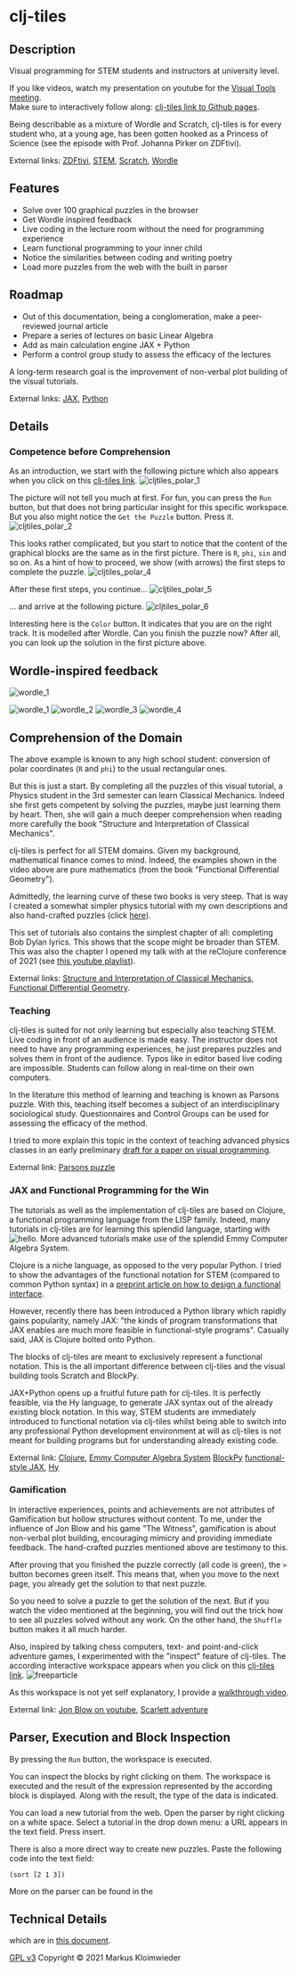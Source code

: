 # clj-tiles
## Description
Visual programming for STEM students and instructors at university level.

If you like videos, watch my presentation on youtube for the [Visual Tools meeting](https://www.youtube.com/watch?v=m1HbWpWiTk4&t=506s).  
Make sure to interactively follow along: [clj-tiles link to Github pages](https://kloimhardt.github.io/cljtiles.html?page=FDG001).

Being describable as a mixture of Wordle and Scratch, clj-tiles is for every student who, at a young age, has been gotten hooked as a Princess of Science (see the episode with Prof. Johanna Pirker on ZDFtivi).

External links: [ZDFtivi](https://www.zdf.de/kinder/princess-of-science/diy-spielentwicklung-100.html), [STEM](https://en.wikipedia.org/wiki/Science,_technology,_engineering,_and_mathematics), [Scratch](https://scratch.mit.edu), [Wordle](https://www.nytimes.com/games/wordle/index.html)

## Features
* Solve over 100 graphical puzzles in the browser
* Get Wordle inspired feedback
* Live coding in the lecture room without the need for programming experience
* Learn functional programming to your inner child
* Notice the similarities between coding and writing poetry
* Load more puzzles from the web with the built in parser

## Roadmap
* Out of this documentation, being a conglomeration, make a peer-reviewed journal article
* Prepare a series of lectures on basic Linear Algebra
* Add as main calculation engine JAX + Python
* Perform a control group study to assess the efficacy of the lectures

A long-term research goal is the improvement of non-verbal plot building of the visual tutorials.

External links: [JAX](https://jax.readthedocs.io), [Python](https://www.python.org)

## Details

### Competence before Comprehension
As an introduction, we start with the following picture which also appears when you click on this [clj-tiles link](https://kloimhardt.github.io/cljtiles.html?org=https://raw.githubusercontent.com/kloimhardt/clj-tiles/master/public/org/sicm-book-vscheme-part1.org).
![cljtiles_polar_1](https://kloimhardt.github.io/blog/images/cljtiles_polar_1.png)

The picture will not tell you much at first. For fun, you can press the `Run` button, but that does not bring particular insight for this specific workspace. But you also might notice the `Get the Puzzle` button. Press it.
![cljtiles_polar_2](https://kloimhardt.github.io/blog/images/cljtiles_polar_2.png)

This looks rather complicated, but you start to notice that the content of the graphical blocks are the same as in the first picture. There is `R`, `phi`, `sin` and so on.
As a hint of how to proceed, we show (with arrows) the first steps to complete the puzzle.
![cljtiles_polar_4](https://kloimhardt.github.io/blog/images/cljtiles_polar_4.png)

After these first steps, you continue...
![cljtiles_polar_5](https://kloimhardt.github.io/blog/images/cljtiles_polar_5.png)

... and arrive at the following picture.
![cljtiles_polar_6](https://kloimhardt.github.io/blog/images/cljtiles_polar_6.png)

Interesting here is the `Color` button. It indicates that you are on the right track. It is modelled after Wordle. Can you finish the puzzle now? After all, you can look up the solution in the first picture above.

## Wordle-inspired feedback

![wordle_1](https://github.com/kloimhardt/clj-tiles/raw/master/screenshots/wordle_1.png)

![wordle_1](screenshots/wordle_1.png)
![wordle_2](screenshots/wordle_2.png)
![wordle_3](screenshots/wordle_3.png)
![wordle_4](screenshots/wordle_4.png)


## Comprehension of the Domain
The above example is known to any high school student: conversion of polar coordinates (`R` and `phi`) to the usual rectangular ones.

But this is just a start. By completing all the puzzles of this visual tutorial, a Physics student in the 3rd semester can learn Classical Mechanics. Indeed she first gets competent by solving the puzzles, maybe just learning them by heart. Then, she will gain a much deeper comprehension when reading more carefully the book "Structure and Interpretation of Classical Mechanics".

clj-tiles is perfect for all STEM domains. Given my background, mathematical finance comes to mind. Indeed, the examples shown in the video above are pure mathematics (from the book "Functional Differential Geometry").

Admittedly, the learning curve of these two books is very steep. That is way I created a somewhat simpler physics tutorial with my own descriptions and also hand-crafted puzzles (click [here](https://kloimhardt.github.io/cljtiles.html?page=116)).

This set of tutorials also contains the simplest chapter of all: completing Bob Dylan lyrics. This shows that the scope might be broader than STEM. This was also the chapter I opened my talk with at the reClojure conference of 2021 (see [this youtube playlist](https://www.youtube.com/playlist?list=PLchX49hOw0Gapr28Gs4yUmJkuJWaRYXMn)).

External links: [Structure and Interpretation of Classical Mechanics](https://mitp-content-server.mit.edu/books/content/sectbyfn/books_pres_0/9579/sicm_edition_2.zip/chapter001.html), [Functional Differential Geometry](https://mitpress.mit.edu/books/functional-differential-geometry).

### Teaching
clj-tiles is suited for not only learning but especially also teaching STEM. Live coding in front of an audience is made easy. The instructor does not need to have any programming experiences, he just prepares puzzles and solves them in front of the audience. Typos like in editor based live coding are impossible. Students can follow along in real-time on their own computers.

In the literature this method of learning and teaching is known as Parsons puzzle. With this, teaching itself becomes a subject of an interdisciplinary sociological study. Questionnaires and Control Groups can be used for assessing the efficacy of the method.

I tried to more explain this topic in the context of teaching advanced physics classes in an early preliminary [draft for a paper on visual programming](https://github.com/kloimhardt/werkbank/blob/master/latex/ga_pro_kla_mech.pdf).

External link: [Parsons puzzle](https://en.wikipedia.org/wiki/Parsons_problem)

### JAX and Functional Programming for the Win
The tutorials as well as the implementation of clj-tiles are based on Clojure, a functional programming language from the LISP family. Indeed, many tutorials in clj-tiles are for learning this splendid language, starting with ![hello](https://github.com/kloimhardt/clj-tiles/raw/master/screenshots/hello_world.png). More advanced tutorials make use of the splendid Emmy Computer Algebra System.

Clojure is a niche language, as opposed to the very popular Python. I tried to show the advantages of the functional notation for STEM (compared to common Python syntax) in a [preprint article on how to design a functional interface](https://arxiv.org/abs/2312.13295).

However, recently there has been introduced a Python library which rapidly gains popularity, namely JAX: "the kinds of program transformations that JAX enables are much more feasible in functional-style programs". Casually said, JAX is Clojure bolted onto Python.

The blocks of clj-tiles are meant to exclusively represent a functional notation. This is the all important difference between clj-tiles and the visual building tools Scratch and BlockPy.

JAX+Python opens up a fruitful future path for clj-tiles. It is perfectly feasible, via the Hy language, to generate JAX syntax out of the already existing block notation. In this way, STEM students are immediately introduced to functional notation via clj-tiles whilst being able to switch into any professional Python development environment at will as clj-tiles is not meant for building programs but for understanding already existing code.

External link: [Clojure](https://www.clojure.org), [Emmy Computer Algebra System](https://github.com/mentat-collective/emmy) [BlockPy](https://think.cs.vt.edu/blockpy/) [functional-style JAX](https://jax.readthedocs.io/en/latest/jax-101/01-jax-basics.html#differences-from-numpy), [Hy](http://hylang.org)

### Gamification
In interactive experiences, points and achievements are not attributes of Gamification but hollow structures without content. To me, under the influence of Jon Blow and his game "The Witness", gamification is about non-verbal plot building, encouraging mimicry and providing immediate feedback. The hand-crafted puzzles mentioned above are testimony to this.

After proving that you finished the puzzle correctly (all code is green), the   `>` button becomes green itself. This means that, when you move to the next page, you already get the solution to that next puzzle.

So you need to solve a puzzle to get the solution of the next. But if you watch the video mentioned at the beginning, you will find out the trick how to see all puzzles solved without any work. On the other hand, the `Shuffle` button makes it all much harder.

Also, inspired by talking chess computers, text- and point-and-click adventure games, I experimented with the "inspect" feature of clj-tiles. The according interactive workspace appears when you click on this [clj-tiles link](https://kloimhardt.github.io/cljtiles.html?page=freeparticle).
![freeparticle](https://github.com/kloimhardt/clj-tiles/raw/master/screenshots/pendulum_begin.png)

As this workspace is not yet self explanatory, I provide a [walkthrough video](https://www.youtube.com/watch?v=DHcZkmXKp04).

External link: [Jon Blow on youtube](https://www.youtube.com/watch?v=qWFScmtiC44), [Scarlett adventure](https://games.zuderstorfer.com/Adventure_1_en.html)

## Parser, Execution and Block Inspection

By pressing the `Run` button, the workspace is executed.

You can inspect the blocks by right clicking on them. The workspace is executed and the result of the expression represented by the according block is displayed. Along with the result, the type of the data is indicated.

You can load a new tutorial from the web. Open the parser by right clicking on a white space. Select a tutorial in the drop down menu: a URL appears in the text field. Press insert.

There is also a more direct way to create new puzzles. Paste the following code into the text field:

```
(sort [2 1 3])
```

More on the parser can be found in the

## Technical Details
which are in [this document](screenshots/technical_details.md).

[GPL v3](LICENSE) Copyright © 2021 Markus Kloimwieder
